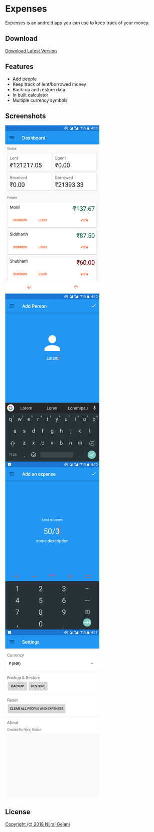 # Expenses

Expenses is an android app you can use to keep track of your money.

## Download
[Download Latest Version](https://github.com/GelaniNijraj/Expenses/releases/download/beta/app-release.apk)

## Features
- Add people
- Keep track of lent/borrowed money
- Back-up and restore data
- In built calculator
- Multiple currency symbols

## Screenshots

<img src="screenshots/1.png" width=300 align=left />
<img src="screenshots/2.png" width=300 align=left />
<img src="screenshots/3.png" width=300 align=left />
<img src="screenshots/4.png" width=300 />




## License
[Copyright (c) 2018 Nijraj Gelani](LICENSE)
